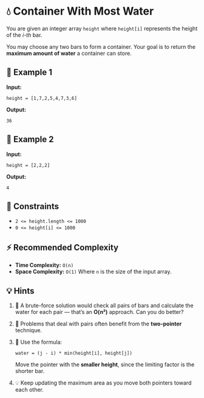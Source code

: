 # 💧 Container With Most Water

You are given an integer array `height` where `height[i]` represents the height of the *i-th* bar.

You may choose any two bars to form a container.
Your goal is to return the **maximum amount of water** a container can store.

## 🧩 Example 1

**Input:**

```
height = [1,7,2,5,4,7,3,6]
```

**Output:**

```
36
```

## 🧩 Example 2

**Input:**

```
height = [2,2,2]
```

**Output:**

```
4
```

## 📏 Constraints

* `2 <= height.length <= 1000`
* `0 <= height[i] <= 1000`

## ⚡️ Recommended Complexity

* **Time Complexity:** `O(n)`
* **Space Complexity:** `O(1)`
  Where `n` is the size of the input array.

## 💡 Hints

1. 🐢 A brute-force solution would check all pairs of bars and calculate the water for each pair — that’s an **O(n²)** approach. Can you do better?
2. 🧭 Problems that deal with pairs often benefit from the **two-pointer** technique.
3. 📏 Use the formula:

   ```
   water = (j - i) * min(height[i], height[j])
   ```

   Move the pointer with the **smaller height**, since the limiting factor is the shorter bar.
4. 💡 Keep updating the maximum area as you move both pointers toward each other.